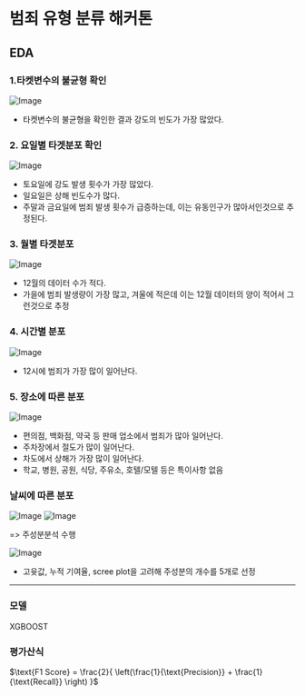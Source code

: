 # 범죄 유형 분류 해커톤

## EDA
### 1.타켓변수의 불균형 확인
![Image](https://github.com/user-attachments/assets/409561ed-e121-4862-9691-fffff3630eb4)

- 타켓변수의 불균형을 확인한 결과 강도의 빈도가 가장 많았다.

### 2. 요일별 타겟분포 확인   
![Image](https://github.com/user-attachments/assets/39a8425c-b722-43e7-b1a3-ae3fa6fd46ce)

- 토요일에 강도 발생 횟수가 가장 많았다.
- 일요일은 상해 빈도수가 많다.
- 주말과 금요일에 범죄 발생 횟수가 급증하는데, 이는 유동인구가 많아서인것으로 추정된다.

### 3. 월별 타겟분포
![Image](https://github.com/user-attachments/assets/4c5d0c9d-49bd-4f1d-a668-86bd2b4e1a67)
- 12월의 데이터 수가 적다.
- 가을에 범죄 발생량이 가장 많고, 겨울에 적은데 이는 12월 데이터의 양이 적어서 그런것으로 추정

### 4. 시간별 분포
   ![Image](https://github.com/user-attachments/assets/d29bd6cb-b19b-4aa4-b319-90eff0365bd3)
- 12시에 범죄가 가장 많이 일어난다.

### 5. 장소에 따른 분포
![Image](https://github.com/user-attachments/assets/5e7e2b83-4ec6-402b-b780-a396fe28fbfa)
- 편의점, 백화점, 약국 등 판매 업소에서 범죄가 많아 일어난다.
- 주차장에서 절도가 많이 일어난다.
- 차도에서 상해가 가장 많이 일어난다.
- 학교, 병원, 공원, 식당, 주유소, 호텔/모텔 등은 특이사항 없음

### 날씨에 따른 분포

![Image](https://github.com/user-attachments/assets/16933781-e077-4a1f-ba65-efcba25a963f)
![Image](https://github.com/user-attachments/assets/154a83e6-7d70-4f38-a43a-7903c6945a0e)

=> 주성분분석 수행

![Image](https://github.com/user-attachments/assets/2e5c2738-f542-4ddc-bb13-8061e3f8d90c)
- 고윳값, 누적 기여율, scree plot을 고려해 주성분의 개수를 5개로 선정 
---
### 모델
XGBOOST
### 평가산식
$\text{F1 Score} = \frac{2}{ \left(\frac{1}{\text{Precision}} + \frac{1}{\text{Recall}} \right) }$
